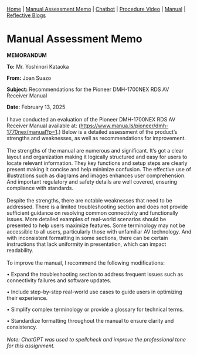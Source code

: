 [Home](index.md) | [Manual Assessment Memo](manual_assessment_memo.md) | [Chatbot](chatbot.md) | [Procedure Video](procedure_video.md) | [Manual](manual.md) | [Reflective Blogs](reflective_blogs.md) 

# Manual Assessment Memo

**MEMORANDUM**

**To:** Mr. Yoshinori Kataoka

**From:** Joan Suazo

**Subject:** Recommendations for the Pioneer DMH-1700NEX RDS AV Receiver Manual

**Date:** February 13, 2025
<br>
<br>
I have conducted an evaluation of the Pioneer DMH-1700NEX RDS AV Receiver Manual available at: (https://www.manua.ls/pioneer/dmh-1770nex/manual?p=1.) Below is a detailed assessment of the product’s strengths and weaknesses, as well as recommendations for improvement.
<br>
<br>
The strengths of the manual are numerous and significant. It’s got a clear layout and organization making it logically structured and easy for users to locate relevant information. They key functions and setup steps are clearly present making it concise and help minimize confusion. The effective use of illustrations such as diagrams and images enhances user comprehension. And important regulatory and safety details are well covered, ensuring compliance with standards.
<br>
<br>
Despite the strengths, there are notable weaknesses that need to be addressed. There is a limited troubleshooting section and does not provide sufficient guidance on resolving common connectivity and functionally issues. More detailed examples of real-world scenarios should be presented to help users maximize features. Some terminology may not be accessible to all users, particularly those with unfamiliar AV technology. And with inconsistent formatting in some sections, there can be certain instructions that lack uniformity in presentation, which can impact readability.
<br>
<br>
To improve the manual, I recommend the following modifications:

•	Expand the troubleshooting section to address frequent issues such as connectivity failures and software updates.

•	Include step-by-step real-world use cases to guide users in optimizing their experience.

•	Simplify complex terminology or provide a glossary for technical terms.

•	Standardize formatting throughout the manual to ensure clarity and consistency.
<br>
<br>
_Note: ChatGPT was used to spellcheck and improve the professional tone for this assignment._
